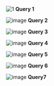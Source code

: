 ![1](https://user-images.githubusercontent.com/80326355/179829796-58961ff6-9d68-4805-8ecf-851f4b873402.jpg)
**Query 1**

![image](https://user-images.githubusercontent.com/80326355/179829865-f284264b-5a6a-494f-8bb5-4edf0c9893a5.png)
**Query 2**


![image](https://user-images.githubusercontent.com/80326355/179829942-9abd1fa5-e6b7-4b90-a7a2-9cb87835d507.png)
**Query 3**


![image](https://user-images.githubusercontent.com/80326355/179830008-d2e8b41c-85a6-42e8-a2c2-760e4e11a63d.png)
**Query 4**


![image](https://user-images.githubusercontent.com/80326355/179830063-74653957-d463-43e6-a86a-db9d93060745.png)
**Query 5**


![image](https://user-images.githubusercontent.com/80326355/179830119-311b18cd-4132-4e0c-be86-c15f23e86f08.png)
**Query 6**


![image](https://user-images.githubusercontent.com/80326355/179830179-ed2921b8-30fb-41b6-b8d8-a7cbec90e9bc.png)
**Query7**
